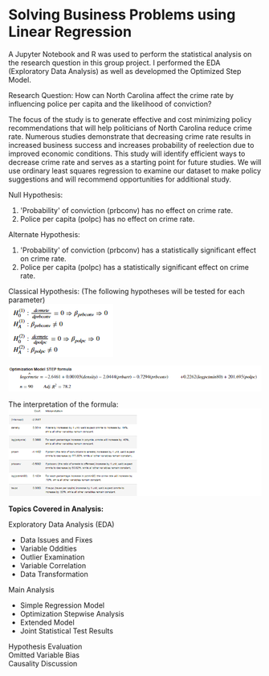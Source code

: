 # Solving Business Problems using Linear Regression

A Jupyter Notebook and R was used to perform the statistical analysis on the research question in this group project. I performed the EDA (Exploratory Data Analysis) as well as developmed the Optimized Step Model.  
    
Research Question: How can North Carolina affect the crime rate by influencing police per capita and the likelihood of
conviction?  
  
The focus of the study is to generate effective and cost minimizing policy recommendations that will help politicians of North
Carolina reduce crime rate. Numerous studies demonstrate that decreasing crime rate results in increased business success
and increases probability of reelection due to improved economic conditions. This study will identify efficient ways to decrease
crime rate and serves as a starting point for future studies. We will use ordinary least squares regression to examine our
dataset to make policy suggestions and will recommend opportunities for additional study.  
  
Null Hypothesis:  
1) 'Probability' of conviction (prbconv) has no effect on crime rate.  
2) Police per capita (polpc) has no effect on crime rate.  
  
Alternate Hypothesis:  
1) 'Probability' of conviction (prbconv) has a statistically significant effect on crime rate.  
2) Police per capita (polpc) has a statistically significant effect on crime rate.  
  
Classical Hypothesis: (The following hypotheses will be tested for each parameter)  
<img src="https://github.com/CraigGo/Portfolio/blob/master/Linear%20Regression/Hypothesis.PNG">
  
<img src="https://github.com/CraigGo/Portfolio/blob/master/Linear%20Regression/Optimized_Model.PNG">

The interpretation of the formula:
<img src="https://github.com/CraigGo/Portfolio/blob/master/Linear%20Regression/Optimize_model_Coef.png">


**Topics Covered in Analysis:**  
  
Exploratory Data Analysis (EDA)  
- Data Issues and Fixes  
- Variable Oddities  
- Outlier Examination  
- Variable Correlation  
- Data Transformation  

Main Analysis  
- Simple Regression Model  
- Optimization Stepwise Analysis  
- Extended Model  
- Joint Statistical Test Results  

Hypothesis Evaluation  
Omitted Variable Bias  
Causality Discussion  
